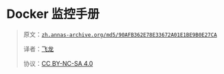# Docker 监控手册

> 原文：[`zh.annas-archive.org/md5/90AFB362E78E33672A01E1BE9B0E27CA`](https://zh.annas-archive.org/md5/90AFB362E78E33672A01E1BE9B0E27CA)
> 
> 译者：[飞龙](https://github.com/wizardforcel)
> 
> 协议：[CC BY-NC-SA 4.0](http://creativecommons.org/licenses/by-nc-sa/4.0/)